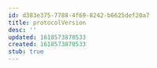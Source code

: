 ```yaml
---
id: d383e375-7788-4f69-8242-b6625def20a7
title: protocolVersion
desc: ''
updated: 1618573870533
created: 1618573870533
stub: true
---
```


